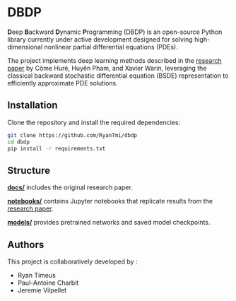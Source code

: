 # DBDP

**D**eep **B**ackward **D**ynamic **P**rogramming (DBDP) is an open-source Python library currently under active development designed for solving high-dimensional nonlinear partial differential equations (PDEs).

The project implements deep learning methods described in the [research paper](docs/dbdp-research-paper.pdf) by Côme Huré, Huyên Pham, and Xavier Warin, leveraging the classical backward stochastic differential equation (BSDE) representation to efficiently approximate PDE solutions.

## Installation

Clone the repository and install the required dependencies:

```bash
git clone https://github.com/RyanTmi/dbdp
cd dbdp
pip install -r requirements.txt
```

## Structure

[**docs/**](docs/) includes the original research paper.

[**notebooks/**](notebooks/) contains Jupyter notebooks that replicate results from the [research paper](docs/dbdp-research-paper.pdf).

[**models/**](models/) provides pretrained networks and saved model checkpoints.

## Authors

This project is collaboratively developed by :

- Ryan Timeus
- Paul-Antoine Charbit
- Jeremie Vilpellet
